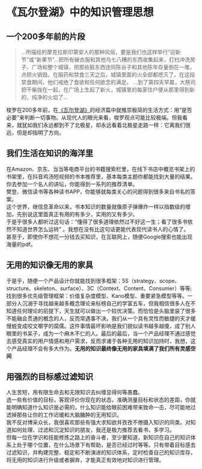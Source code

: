 # 《瓦尔登湖》中的知识管理思想 
## 一个200多年前的片段
>...所描绘的摩克拉斯印第安人的那种风俗，要是我们也这样举行“迎新节”或“新果节”...把所有破衣服和其他乌七八糟的东西收集起来，打扫冲洗房子、广场和整个城镇，把那些脏东西连同陈谷子和其他陈年存量倒在一堆，点把火销毁。在服药和禁食三天之后，城镇里面的火全部都熄灭了。在这段禁食期间，他们戒绝了食欲和任何欲念的满足。
>...到了第四天早晨，大祭司把干柴拢在一起，在广场上生起了新火，城镇里的每家住户便从那里得到新的、纯净的火焰了...

梭罗在200多年前，在[《瓦尔登湖》](https://baike.baidu.com/item/%E7%93%A6%E5%B0%94%E7%99%BB%E6%B9%96/2755634?fr=aladdin)的经济篇中就推崇极简的生活方式：用“是否必要”来判断一切事物。从现代人的眼光来看，梭罗观点可能比较极端。但我看来，就犹如我们永远都到不了北极星，却永远看着北极星走路一样：它离我们很远，但是却指明了方向。

## 我们生活在知识的海洋里
在Amazon、京东、当当等电商平台的书籍搜索栏里，在线下书店中概览书架上的书架里，在抖音鸡汤短视频的书本推荐里，基本每类主题你都能找到大量的结果。
你去参加一个名人的讲坛，你能得到一系列的推荐清单。   
樊登、微信读书等各种读书APP，你能够就每类关心的问题得到很多来自书名的答案。   
这个世界，继信息革命以来，书本知识的数量就像原子弹爆炸一样以指数级的增加，先别说这里面真正有用的有多少，实用的又有多少。   
于是乎很多人都听过这句话：“懂得了很多道理依然过不好这一生；看了很多书依然不知道世界怎么运转” 。我想在没有比这句话更能代表现代读书人的心情了。  
甚至于，即使你不想花一分钱去买知识，在互联网上，随便Google搜索也能出现海量的pdf。

## 无用的知识像无用的家具
于是乎，随便一个产品设计你就能找到很多框架：5S（strategy、scope、structure、skeleton、surface）、3C（Context、Content、Consumer）等等; 找到很多优先级管理框架：价值复杂度模型、Kano模型、重要紧急模型等等。一部分人沉溺于寻找越来越多概念理论来标榜自己的学富五车，但我相信很多人在不知道任何理论的前提下，天生就可以做出一个较优决策。而恰恰是头脑里装了很多不能融会贯通的概念的人，反而常遇事不决。我们从一个具有灵性而敏捷的天才缓慢蜕变成咬文嚼字的腐儒。这件事情最坏影响是我们貌似读书越多越傻，成了别人眼里的书呆子，成为一个麻木不仁的人。最后的最后，当一个产品经理不通过感觉去感受真实的用户情感和用户需求，反而求诸于各种无用的知识加持时，我想，这个产品经理不会有多大作为。**无用的知识最终像无用的家具填满了我们所有灵感空间**

## 用强烈的目标感过滤知识
人生苦短，用有限生命去和无限知识去纠缠显得何等愚蠢。   
选一些有价值的目标，客观评价你现在的状态，准确测量目标和状态的差距，你就能明确知道什么知识是必需的，什么知识能给眼前困难带来致命一击，尽可能地过滤掉那些让你的工作迟缓和大脑臃肿的无用知识。   
我不反对博采众长，我很喜欢那些有强大求知欲并孜孜不倦摄入知识的同类。对知道如何处理、过滤和沉淀知识的朋友，我还是极力推荐去看书，多学习。   
但每一位在学识和技能修炼之路上的奋斗者，至少要知道，新知识在自己的知识体系上处于哪个位置，在什么场景下有帮助，是否已经过时等等。只有带着目标感去过滤知识，并构建完整、稳定和不断演进的知识体系，定时检查自己的知识库存，将无用的知识进行升级或者摒弃，才能真正有效地对知识进行管理。


